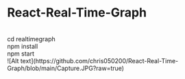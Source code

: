 # React-Real-Time-Graph
<br/>
cd realtimegraph <br/>
npm install <br/>
npm start <br/>
![Alt text](https://github.com/chris050200/React-Real-Time-Graph/blob/main/Capture.JPG?raw=true)

